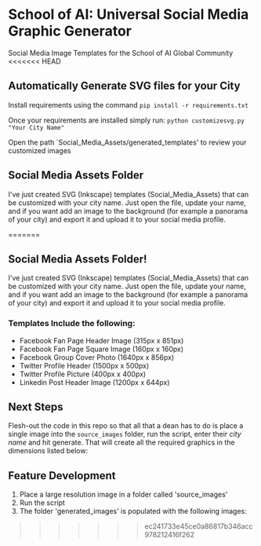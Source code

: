 # School of AI: Universal Social Media Graphic Generator
Social Media Image Templates for the School of AI Global Community
<<<<<<< HEAD

## Automatically Generate SVG files for your City
Install requirements using the command `pip install -r requirements.txt`

Once your requirements are installed simply run:
`python customizesvg.py "Your City Name"`

Open the path `Social_Media_Assets/generated_templates' to review your customized images

## Social Media Assets Folder
I've just created SVG (Inkscape) templates (Social_Media_Assets) that can be customized with your city name. Just open the file, update your name, and if you want add an image to the background (for example a panorama of your city) and export it and upload it to your social media profile.


=======
 
## Social Media Assets Folder!
I've just created SVG (Inkscape) templates (Social_Media_Assets) that can be customized with your city name. Just open the file, update your name, and if you want add an image to the background (for example a panorama of your city) and export it and upload it to your social media profile.

### Templates Include the following:
  * Facebook Fan Page Header Image (315px x 851px)
  * Facebook Fan Page Square Image (160px x 160px)
  * Facebook Group Cover Photo (1640px x 856px)
  * Twitter Profile Header (1500px x 500px)
  * Twitter Profile Picture (400px x 400px)
  * Linkedin Post Header Image (1200px x 644px)

## Next Steps
Flesh-out the code in this repo so that all that a dean has to do is place a single image into the `source_images` folder, run the script, enter their *city name* and hit generate. That will create all the required graphics in the dimensions listed below:

## Feature Development
1. Place a large resolution image in a folder called 'source_images'
2. Run the script
3. The folder 'generated_images' is populated with the following images:

>>>>>>> ec241733e45ce0a86817b346acc978212416f262
